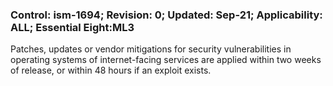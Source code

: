 ### Control: ism-1694; Revision: 0; Updated: Sep-21; Applicability: ALL; Essential Eight:ML3
<p>Patches, updates or vendor mitigations for security vulnerabilities in operating systems of internet-facing services are applied within two weeks of release, or within 48 hours if an exploit exists.</p>